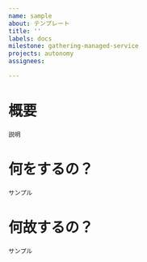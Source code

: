 ```yaml
---
name: sample
about: テンプレート
title: ''
labels: docs
milestone: gathering-managed-service
projects: autonomy
assignees: 

---
```


# 概要

```
説明
```

# 何をするの？

```
サンプル
```

# 何故するの？

```
サンプル
```
